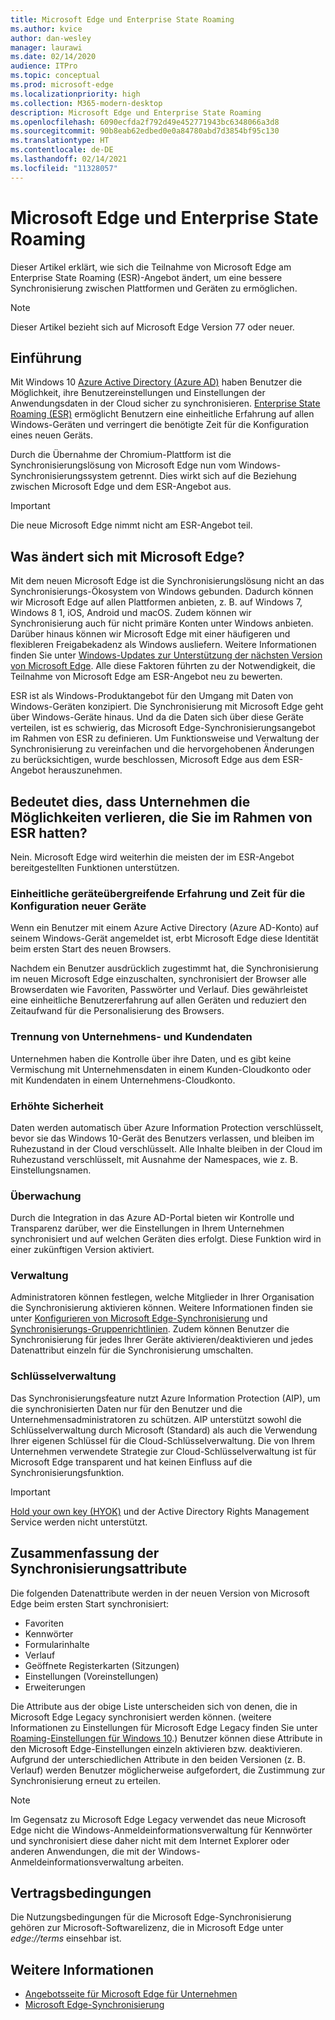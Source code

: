 ```yaml
---
title: Microsoft Edge und Enterprise State Roaming
ms.author: kvice
author: dan-wesley
manager: laurawi
ms.date: 02/14/2020
audience: ITPro
ms.topic: conceptual
ms.prod: microsoft-edge
ms.localizationpriority: high
ms.collection: M365-modern-desktop
description: Microsoft Edge und Enterprise State Roaming
ms.openlocfilehash: 6090ecfda2f792d49e452771943bc6348066a3d8
ms.sourcegitcommit: 90b8eab62edbed0e0a84780abd7d3854bf95c130
ms.translationtype: HT
ms.contentlocale: de-DE
ms.lasthandoff: 02/14/2021
ms.locfileid: "11328057"
---
```

# Microsoft Edge und Enterprise State Roaming

Dieser Artikel erklärt, wie sich die Teilnahme von Microsoft Edge am Enterprise State Roaming (ESR)-Angebot ändert, um eine bessere Synchronisierung zwischen Plattformen und Geräten zu ermöglichen.

> [!NOTE]
> Dieser Artikel bezieht sich auf Microsoft Edge Version 77 oder neuer.

##  <a name="introduction"></a>Einführung

Mit Windows 10 [Azure Active Directory (Azure AD)](https://docs.microsoft.com/azure/active-directory/fundamentals/active-directory-whatis) haben Benutzer die Möglichkeit, ihre Benutzereinstellungen und Einstellungen der Anwendungsdaten in der Cloud sicher zu synchronisieren. [Enterprise State Roaming (ESR)](https://docs.microsoft.com/azure/active-directory/devices/enterprise-state-roaming-overview) ermöglicht Benutzern eine einheitliche Erfahrung auf allen Windows-Geräten und verringert die benötigte Zeit für die Konfiguration eines neuen Geräts.

Durch die Übernahme der Chromium-Plattform ist die Synchronisierungslösung von Microsoft Edge nun vom Windows-Synchronisierungssystem getrennt. Dies wirkt sich auf die Beziehung zwischen Microsoft Edge und dem ESR-Angebot aus.

> [!IMPORTANT]
> Die neue Microsoft Edge nimmt nicht am ESR-Angebot teil.

##  <a name="what’s-changing-with-microsoft-edge"></a>Was ändert sich mit Microsoft Edge?

Mit dem neuen Microsoft Edge ist die Synchronisierungslösung nicht an das Synchronisierungs-Ökosystem von Windows gebunden. Dadurch können wir Microsoft Edge auf allen Plattformen anbieten, z. B. auf Windows 7, Windows 8 1, iOS, Android und macOS. Zudem können wir Synchronisierung auch für nicht primäre Konten unter Windows anbieten. Darüber hinaus können wir Microsoft Edge mit einer häufigeren und flexibleren Freigabekadenz als Windows ausliefern. Weitere Informationen finden Sie unter [Windows-Updates zur Unterstützung der nächsten Version von Microsoft Edge](microsoft-edge-sysupdate-windows-updates.md). Alle diese Faktoren führten zu der Notwendigkeit, die Teilnahme von Microsoft Edge am ESR-Angebot neu zu bewerten.

ESR ist als Windows-Produktangebot für den Umgang mit Daten von Windows-Geräten konzipiert. Die Synchronisierung mit Microsoft Edge geht über Windows-Geräte hinaus. Und da die Daten sich über diese Geräte verteilen, ist es schwierig, das Microsoft Edge-Synchronisierungsangebot im Rahmen von ESR zu definieren. Um Funktionsweise und Verwaltung der Synchronisierung zu vereinfachen und die hervorgehobenen Änderungen zu berücksichtigen, wurde beschlossen, Microsoft Edge aus dem ESR-Angebot herauszunehmen.

##  <a name="does-this-mean-enterprises-will-lose-the-abilities-they-had-as-part-of-esr"></a>Bedeutet dies, dass Unternehmen die Möglichkeiten verlieren, die Sie im Rahmen von ESR hatten?

Nein. Microsoft Edge wird weiterhin die meisten der im ESR-Angebot bereitgestellten Funktionen unterstützen.

###  <a name="unified-experience-across-devices-and-new-device-configuration-time"></a>Einheitliche geräteübergreifende Erfahrung und Zeit für die Konfiguration neuer Geräte

Wenn ein Benutzer mit einem Azure Active Directory (Azure AD-Konto) auf seinem Windows-Gerät angemeldet ist, erbt Microsoft Edge diese Identität beim ersten Start des neuen Browsers.

Nachdem ein Benutzer ausdrücklich zugestimmt hat, die Synchronisierung im neuen Microsoft Edge einzuschalten, synchronisiert der Browser alle Browserdaten wie Favoriten, Passwörter und Verlauf. Dies gewährleistet eine einheitliche Benutzererfahrung auf allen Geräten und reduziert den Zeitaufwand für die Personalisierung des Browsers.

###  <a name="separation-of-corporate-and-consumer-data"></a>Trennung von Unternehmens- und Kundendaten

Unternehmen haben die Kontrolle über ihre Daten, und es gibt keine Vermischung mit Unternehmensdaten in einem Kunden-Cloudkonto oder mit Kundendaten in einem Unternehmens-Cloudkonto.

###  <a name="enhanced-security"></a>Erhöhte Sicherheit

Daten werden automatisch über Azure Information Protection verschlüsselt, bevor sie das Windows 10-Gerät des Benutzers verlassen, und bleiben im Ruhezustand in der Cloud verschlüsselt. Alle Inhalte bleiben in der Cloud im Ruhezustand verschlüsselt, mit Ausnahme der Namespaces, wie z. B. Einstellungsnamen.

###  <a name="monitoring"></a>Überwachung

Durch die Integration in das Azure AD-Portal bieten wir Kontrolle und Transparenz darüber, wer die Einstellungen in Ihrem Unternehmen synchronisiert und auf welchen Geräten dies erfolgt. Diese Funktion wird in einer zukünftigen Version aktiviert.

###  <a name="management"></a>Verwaltung

Administratoren können festlegen, welche Mitglieder in Ihrer Organisation die Synchronisierung aktivieren können. Weitere Informationen finden sie unter [Konfigurieren von Microsoft Edge-Synchronisierung](microsoft-edge-enterprise-sync.md#configure-microsoft-edge-sync) und [Synchronisierungs-Gruppenrichtlinien](microsoft-edge-enterprise-sync.md#sync-group-policies). Zudem können Benutzer die Synchronisierung für jedes Ihrer Geräte aktivieren/deaktivieren und jedes Datenattribut einzeln für die Synchronisierung umschalten.

###  <a name="key-management"></a>Schlüsselverwaltung

Das Synchronisierungsfeature nutzt Azure Information Protection (AIP), um die synchronisierten Daten nur für den Benutzer und die Unternehmensadministratoren zu schützen. AIP unterstützt sowohl die Schlüsselverwaltung durch Microsoft (Standard) als auch die Verwendung Ihrer eigenen Schlüssel für die Cloud-Schlüsselverwaltung. Die von Ihrem Unternehmen verwendete Strategie zur Cloud-Schlüsselverwaltung ist für Microsoft Edge transparent und hat keinen Einfluss auf die Synchronisierungsfunktion.

> [!IMPORTANT]
> [Hold your own key (HYOK)](https://docs.microsoft.com/azure/information-protection/configure-adrms-restrictions) und der Active Directory Rights Management Service werden nicht unterstützt.

##  <a name="summary-of-sync-attributes"></a>Zusammenfassung der Synchronisierungsattribute

Die folgenden Datenattribute werden in der neuen Version von Microsoft Edge beim ersten Start synchronisiert:

- Favoriten
- Kennwörter
- Formularinhalte
- Verlauf
- Geöffnete Registerkarten (Sitzungen)
- Einstellungen (Voreinstellungen)
- Erweiterungen

Die Attribute aus der obige Liste unterscheiden sich von denen, die in Microsoft Edge Legacy synchronisiert werden können. (weitere Informationen zu Einstellungen für Microsoft Edge Legacy finden Sie unter [Roaming-Einstellungen für Windows 10](https://docs.microsoft.com/azure/active-directory/devices/enterprise-state-roaming-windows-settings-reference).) Benutzer können diese Attribute in den Microsoft Edge-Einstellungen einzeln aktivieren bzw. deaktivieren. Aufgrund der unterschiedlichen Attribute in den beiden Versionen (z. B. Verlauf) werden Benutzer möglicherweise aufgefordert, die Zustimmung zur Synchronisierung erneut zu erteilen.

> [!NOTE]
> Im Gegensatz zu Microsoft Edge Legacy verwendet das neue Microsoft Edge nicht die Windows-Anmeldeinformationsverwaltung für Kennwörter und synchronisiert diese daher nicht mit dem Internet Explorer oder anderen Anwendungen, die mit der Windows-Anmeldeinformationsverwaltung arbeiten.

##  <a name="terms-of-service"></a>Vertragsbedingungen

Die Nutzungsbedingungen für die Microsoft Edge-Synchronisierung gehören zur Microsoft-Softwarelizenz, die in Microsoft Edge unter *edge://terms* einsehbar ist.

##  <a name="additional-information"></a>Weitere Informationen

- [Angebotsseite für Microsoft Edge für Unternehmen](https://aka.ms/EdgeEnterprise)
- [Microsoft Edge-Synchronisierung](microsoft-edge-enterprise-sync.md)
